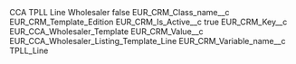 <?xml version="1.0" encoding="UTF-8"?>
<CustomMetadata xmlns="http://soap.sforce.com/2006/04/metadata" xmlns:xsi="http://www.w3.org/2001/XMLSchema-instance" xmlns:xsd="http://www.w3.org/2001/XMLSchema">
    <label>CCA TPLL Line Wholesaler</label>
    <protected>false</protected>
    <values>
        <field>EUR_CRM_Class_name__c</field>
        <value xsi:type="xsd:string">EUR_CRM_Template_Edition</value>
    </values>
    <values>
        <field>EUR_CRM_Is_Active__c</field>
        <value xsi:type="xsd:boolean">true</value>
    </values>
    <values>
        <field>EUR_CRM_Key__c</field>
        <value xsi:type="xsd:string">EUR_CCA_Wholesaler_Template</value>
    </values>
    <values>
        <field>EUR_CRM_Value__c</field>
        <value xsi:type="xsd:string">EUR_CCA_Wholesaler_Listing_Template_Line</value>
    </values>
    <values>
        <field>EUR_CRM_Variable_name__c</field>
        <value xsi:type="xsd:string">TPLL_Line</value>
    </values>
</CustomMetadata>

